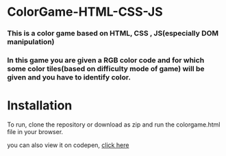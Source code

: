 # ColorGame-HTML-CSS-JS

### This is a color game based on HTML, CSS , JS(especially DOM manipulation)

### In this game you are given a RGB color code and for which some color tiles(based on difficulty mode of game) will be given and you have to identify color.

# Installation

To run, clone the repository or download as zip and run the colorgame.html file in your browser.

you can also view it on codepen, [click here](https://codepen.io/Piyush0_0/pen/XWmwaqM)
